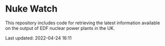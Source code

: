 # Nuke Watch

This repository includes code for retrieving the latest information available on the output of EDF nuclear power plants in the UK.

Last updated: 2022-04-24 16:11